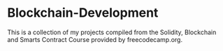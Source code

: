 # Blockchain-Development
This is a collection of my projects compiled from the Solidity, Blockchain and Smarts Contract Course provided by freecodecamp.org.
